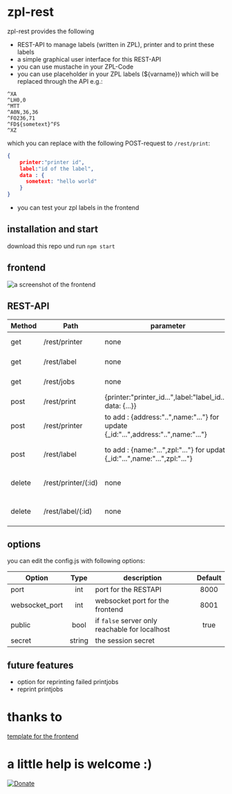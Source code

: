 # zpl-rest
zpl-rest provides the following
- REST-API to manage labels (written in ZPL), printer and to print these labels
- a simple graphical user interface for this REST-API
- you can use mustache in your ZPL-Code
- you can use placeholder in your ZPL labels (${varname}) which will be replaced through the API e.g.:
```ZPL
^XA
^LH0,0
^MTT
^A0N,36,36
^FO236,71
^FD${sometext}^FS
^XZ
```

which you can replace with the following POST-request to `/rest/print`:
```JSON
{
    printer:"printer id",
    label:"id of the label",
    data : {
      sometext: "hello world"
    }
}
```
- you can test your zpl labels in the frontend

## installation and start

download this repo und run `npm start`

## frontend
![a screenshot of the frontend](https://github.com/mrothenbuecher/zpl-rest/raw/master/img/screenshot.png "screenshot")

## REST-API

| Method              | Path                | parameter                                                                           | description                         |
| ------------------- | ------------------- | ----------------------------------------------------------------------------------- | ----------------------------------- |
| get                 | /rest/printer       | none                                                                                | list of all printers                |
| get                 | /rest/label         | none                                                                                | list of all labels                  |
| get                 | /rest/jobs          | none                                                                                | list of all printjobs               |
| post                | /rest/print         | {printer:"printer_id...",label:"label_id...", data: {...}}                          | actual print                        |
| post                | /rest/printer       | to add : {address:"..",name:"..."} for update {_id:"...",address:"..",name:"..."}   | add or update a printer             |
| post                | /rest/label         | to add : {name:"...",zpl:"..."} for update {_id:"...",name:"...",zpl:"..."}         | add or update a label               |
| delete              | /rest/printer/(:id) | none                                                                                | removes a printer with the given id |
| delete              | /rest/label/(:id)   | none                                                                                | removes a label with the given id   |

## options
you can edit the config.js with following options:

| Option              | Type          | description                                    |  Default  |
| ------------------- |:-------------:| ---------------------------------------------- | :-------: |
| port                | int           | port for the RESTAPI                           |    8000   |
| websocket_port      | int           | websocket port for the frontend                |    8001   |
| public              | bool          | if `false` server only reachable for localhost |     true  |
| secret              | string        | the session secret                             |           |

## future features
- option for reprinting failed printjobs
- reprint printjobs

# thanks to
[template for the frontend](https://startbootstrap.com/themes/sb-admin-2/)

# a little help is welcome :)
[![Donate](https://img.shields.io/badge/Donate-PayPal-green.svg)](https://www.paypal.com/cgi-bin/webscr?cmd=_s-xclick&hosted_button_id=KNC9P27TLHGDE&source=url)
